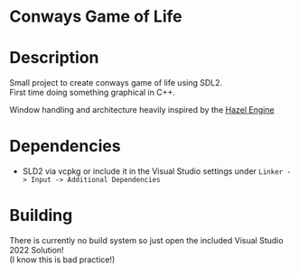 # Conways Game of Life
 
# Description
Small project to create conways game of life using SDL2.
<br>
First time doing something graphical in C++.
<br>

Window handling and architecture heavily inspired by the [Hazel Engine](https://github.com/TheCherno/Hazel) 

# Dependencies

- SLD2 via vcpkg or include it in the Visual Studio settings under
```Linker -> Input -> Additional Dependencies```

# Building
There is currently no build system so just open the included Visual Studio 2022 Solution!
<br>
(I know this is bad practice!)

